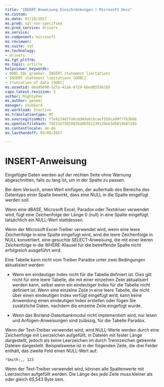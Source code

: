 ```yaml
---
title: "INSERT-Anweisung Einschränkungen | Microsoft Docs"
ms.custom: 
ms.date: 01/19/2017
ms.prod: sql-non-specified
ms.prod_service: drivers
ms.service: 
ms.component: microsoft
ms.reviewer: 
ms.suite: sql
ms.technology:
- drivers
ms.tgt_pltfrm: 
ms.topic: article
helpviewer_keywords:
- ODBC SQL grammar, INSERT statement limitations
- INSERT statement limitations [ODBC]
- truncation of data [ODBC]
ms.assetid: dea05698-527a-41ab-8729-bbed85556185
caps.latest.revision: 5
author: MightyPen
ms.author: genemi
manager: jhubbard
ms.workload: Inactive
ms.translationtype: MT
ms.sourcegitcommit: f7e6274d77a9cdd4de6cbcaef559ca99f77b3608
ms.openlocfilehash: f9233e7582083ba08fb1239120e63db819b8724b
ms.contentlocale: de-de
ms.lasthandoff: 09/09/2017

---
```

# <a name="insert-statement-limitations"></a>INSERT-Anweisung
Eingefügte Daten werden auf der rechten Seite ohne Warnung abgeschnitten, falls zu lang ist, um in der Spalte zu passen.  
  
 Bei dem Versuch, einen Wert einfügen, der außerhalb des Bereichs des Datentyps einer Spalte bewirkt, dass eine NULL in die Spalte eingefügt werden soll.  
  
 Wenn eine dBASE, Microsoft Excel, Paradox oder Textdriver verwendet wird, fügt eine Zeichenfolge der Länge 0 (null) in eine Spalte eingefügt. tatsächlich ein NULL-Wert stattdessen.  
  
 Wenn der Microsoft Excel-Treiber verwendet wird, wenn eine leere Zeichenfolge in eine Spalte eingefügt wird, wird die leere Zeichenfolge in NULL konvertiert. eine gesuchte SELECT-Anweisung, die mit einer leeren Zeichenfolge in die WHERE-Klausel für die betreffende Spalte nicht erfolgreich ausgeführt wird.  
  
 Eine Tabelle kann nicht vom Treiber Paradox unter zwei Bedingungen aktualisiert werden:  
  
-   Wenn ein eindeutiger Index nicht für die Tabelle definiert ist. Dies gilt nicht für eine leere Tabelle, die mit einer einzelnen Zeile aktualisiert werden kann, selbst wenn ein eindeutiger Index für die Tabelle nicht definiert ist. Wenn eine einzelne Zeile in eine leere Tabelle, die nicht über einen eindeutigen Index verfügt eingefügt wird, kann keine Anwendung einen eindeutigen Index erstellen oder fügen Sie zusätzliche Daten, nachdem die einzelne Zeile eingefügt wurde.  
  
-   Wenn das Borland-Datenbankmodul nicht implementiert wird, nur lesen und Anfügen-Anweisungen sind zulässig, für die Tabelle Paradox.  
  
 Wenn der Text-Treiber verwendet wird, wird NULL-Werte werden durch eine Zeichenfolge mit Leerzeichen aufgefüllt, in Dateien mit fester Länge dargestellt, jedoch als keine Leerzeichen im durch Trennzeichen getrennte Dateien dargestellt. Beispielsweise ist in der folgenden Zeile, die drei Felder enthält, das zweite Feld einen NULL-Wert auf:  
  
```  
"Smith:,, 123  
```  
  
 Wenn der Text-Treiber verwendet wird, können alle Spaltenwerte mit Leerzeichen aufgefüllt werden. Die Länge des jede Zeile muss kleiner als oder gleich 65,543 Byte sein.


